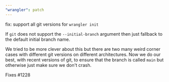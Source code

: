 ```yaml
---
"wrangler": patch
---
```


fix: support all git versions for `wrangler init`

If `git` does not support the `--initial-branch` argument then just fallback to the default initial branch name.

We tried to be more clever about this but there are two many weird corner cases with different git versions on different architectures.
Now we do our best, with recent versions of git, to ensure that the branch is called `main` but otherwise just make sure we don't crash.

Fixes #1228
